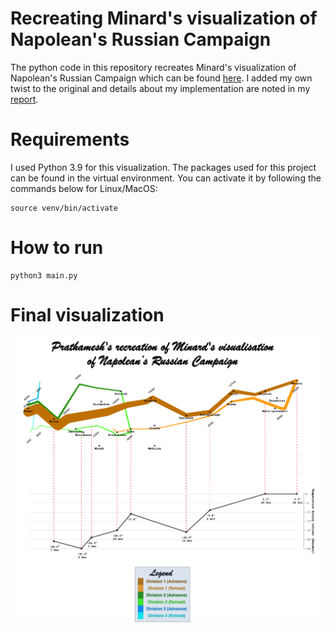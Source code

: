 # Recreating Minard's visualization of Napolean's Russian Campaign

The python code in this repository recreates Minard's visualization of Napolean's Russian Campaign which can be found [here](https://datavizblog.com/2013/05/26/dataviz-history-charles-minards-flow-map-of-napoleons-russian-campaign-of-1812-part-5/). I added my own twist to the original and details about my implementation are noted in my [report](report.pdf).

# Requirements
I used Python 3.9 for this visualization. The packages used for this project can be found in the virtual environment. You can activate it by following the commands below for Linux/MacOS:

```
source venv/bin/activate
```


# How to run
```
python3 main.py
```

# Final visualization
![MAP Values](Prathamesh-Minard-Visualisation.png)